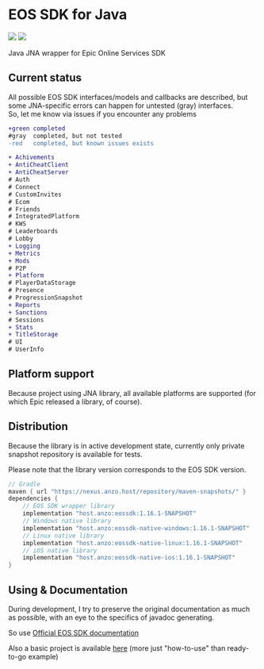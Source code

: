 # EOS SDK for Java

![](https://img.shields.io/nexus/s/host.anzo/eossdk?server=https%3A%2F%2Fnexus.anzo.host%2F)
![](https://img.shields.io/github/license/AN3Orik/eossdk)

Java JNA wrapper for Epic Online Services SDK

## Current status
All possible EOS SDK interfaces/models and callbacks are described, but some JNA-specific errors can happen for untested (gray) interfaces.\
So, let me know via issues if you encounter any problems

```diff
+green completed
#gray  completed, but not tested
-red   completed, but known issues exists

+ Achivements
+ AntiCheatClient
+ AntiCheatServer
# Auth
# Connect
# CustomInvites
# Ecom
# Friends
# IntegratedPlatform
# KWS
# Leaderboards
# Lobby
+ Logging
+ Metrics
+ Mods
# P2P
+ Platform
# PlayerDataStorage
# Presence
# ProgressionSnapshot
+ Reports
+ Sanctions
# Sessions
+ Stats
+ TitleStorage
# UI
# UserInfo
```

## Platform support
Because project using JNA library, all available platforms are supported (for which Epic released a library, of course).

## Distribution
Because the library is in active development state, currently only private snapshot repository is available for tests.

Please note that the library version corresponds to the EOS SDK version.

```groovy
// Gradle
maven { url "https://nexus.anzo.host/repository/maven-snapshots/" }
dependencies {
    // EOS SDK wrapper library
    implementation "host.anzo:eossdk:1.16.1-SNAPSHOT"
    // Windows native library
    implementation "host.anzo:eossdk-native-windows:1.16.1-SNAPSHOT"
    // Linux native library
    implementation "host.anzo:eossdk-native-linux:1.16.1-SNAPSHOT"
    // iOS native library
    implementation "host.anzo:eossdk-native-ios:1.16.1-SNAPSHOT"
}
```

## Using & Documentation
During development, I try to preserve the original documentation as much as possible, with an eye to the specifics of javadoc generating.

So use [Official EOS SDK documentation](https://dev.epicgames.com/docs/api-ref)

Also a basic project is available [here](https://github.com/AN3Orik/eossdk/tree/main/eossdk-example) (more just "how-to-use" than ready-to-go example)